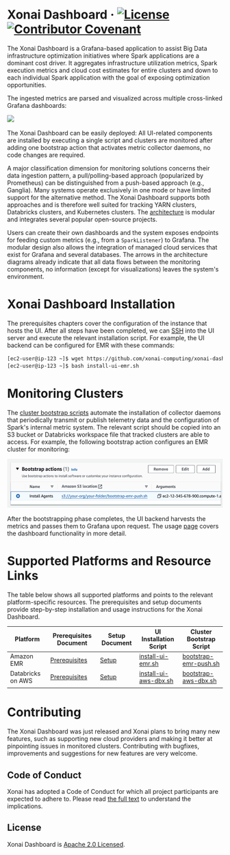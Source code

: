 # Xonai Dashboard &middot; [![License](https://img.shields.io/badge/License-Apache_2.0-blue.svg)](https://opensource.org/licenses/Apache-2.0) [![Contributor Covenant](https://img.shields.io/badge/Contributor%20Covenant-2.1-4baaaa.svg)](./CODE_OF_CONDUCT.md)

The Xonai Dashboard is a Grafana-based application to assist Big Data infrastructure optimization initiatives where Spark applications are a dominant cost driver.
It aggregates infrastructure utilization metrics, Spark execution metrics and cloud cost estimates for entire clusters and down to each individual Spark application with the goal of exposing optimization opportunities.

The ingested metrics are parsed and visualized across multiple cross-linked Grafana dashboards:

<img src="images/Overview.gif" />

The Xonai Dashboard can be easily deployed: All UI-related components are installed by executing a single script and clusters are monitored after adding one bootstrap
action that activates metric collector daemons, no code changes are required.

A major classification dimension for monitoring solutions concerns their data ingestion pattern, a pull/polling-based approach (popularized by Prometheus) can be distinguished from a push-based
approach (e.g., Ganglia). Many systems operate exclusively in one mode or have limited support for the alternative method. The Xonai Dashboard supports both approaches and is therefore well suited for tracking
YARN clusters, Databricks clusters, and Kubernetes clusters. The [architecture](./images/Architecture.svg) is modular and integrates several popular open-source projects.

Users can create their own dashboards and the system exposes endpoints for feeding custom metrics (e.g., from a `SparkListener`) to Grafana.
The modular design also allows the integration of managed cloud services that exist for Grafana and several databases. The arrows in the architecture diagrams already indicate that all data flows
between the monitoring components, no information (except for visualizations) leaves the system's environment.

# Xonai Dashboard Installation
The prerequisites chapters cover the configuration of the instance that hosts the UI. After all steps have been completed, we can [SSH](https://docs.aws.amazon.com/AWSEC2/latest/UserGuide/connect-to-linux-instance.html) into the UI server and execute the relevant installation 
script. For example, the UI backend can be configured for EMR with these commands:
``` bash
[ec2-user@ip-123 ~]$ wget https://github.com/xonai-computing/xonai-dashboard/tree/master/scripts/install-ui-emr.sh # Download script
[ec2-user@ip-123 ~]$ bash install-ui-emr.sh
```

# Monitoring Clusters
The [cluster bootstrap scripts](./scripts/) automate the installation of collector daemons that periodically transmit or publish telemetry data and the configuration of Spark's internal metric system.
The relevant script should be copied into an S3 bucket or Databricks workspace file that tracked clusters are able to access. For example, the following bootstrap action configures an EMR cluster for 
monitoring:

<img src="./images/BootstrapPush.png" width="528" height="114" />

After the bootstrapping phase completes, the UI backend harvests the metrics and passes them to Grafana upon request. The usage [page](./docs/usage.md) covers the dashboard functionality in more detail.

# Supported Platforms and Resource Links
The table below shows all supported platforms and points to the relevant platform-specific resources. The prerequisites and setup documents provide step-by-step installation and usage instructions
for the Xonai Dashboard.

| Platform          | Prerequisites Document                        | Setup Document                           | UI Installation Script                                   | Cluster Bootstrap Script                                  |
|-------------------|-----------------------------------------------|------------------------------------------|----------------------------------------------------------|-----------------------------------------------------------|
| Amazon EMR        | [Prerequisites](./docs/prerequ-emr.md)        | [Setup](./docs/setup-emr.md)             | [install-ui-emr.sh](./scripts/install-ui-emr.sh)         | [bootstrap-emr-push.sh](./scripts/bootstrap-emr-push.sh)  |
| Databricks on AWS | [Prerequisites](./docs/prerequ-aws-dbx.md)    | [Setup](./docs/setup-aws-dbx.md)         | [install-ui-aws-dbx.sh](./scripts/install-ui-aws-dbx.sh) | [bootstrap-aws-dbx.sh](./scripts/bootstrap-aws-dbx.sh)    |
|                   |                                               |                                          |                                                          |                                                           |

# Contributing

The Xonai Dashboard was just released and Xonai plans to bring many new features, such as supporting new cloud providers and making it better at pinpointing issues in monitored clusters.
Contributing with bugfixes, improvements and suggestions for new features are very welcome.

## Code of Conduct

Xonai has adopted a Code of Conduct for which all project participants are expected to adhere to. Please read [the full text](./CODE_OF_CONDUCT.md) to understand the implications.

## License

Xonai Dashboard is [Apache 2.0 Licensed](./LICENSE).
